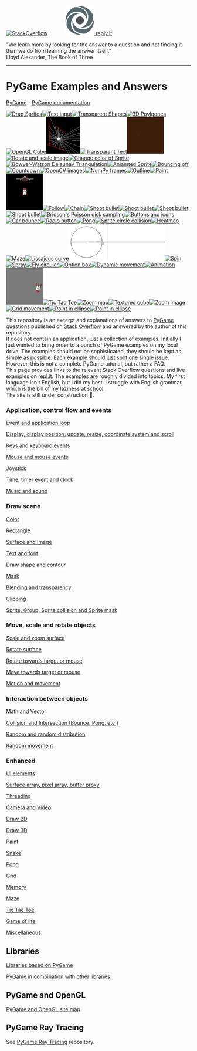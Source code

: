 [![StackOverflow](https://stackexchange.com/users/flair/7322082.png)](https://stackoverflow.com/users/5577765/rabbid76?tab=profile) &nbsp;&nbsp;&nbsp;&nbsp;&nbsp;&nbsp;&nbsp;&nbsp;&nbsp;&nbsp; [![reply.it](resource/logo/Repl_it_logo_80.png) reply.it](https://repl.it/repls/folder/PyGame%20Examples)

"We learn more by looking for the answer to a question and not finding it than we do from learning the answer itself."  
Lloyd Alexander, The Book of Three

---

# PyGame Examples and Answers

[PyGame](https://www.pygame.org/news) - [PyGame documentation](https://www.pygame.org/docs/)

<div id="preview-images"><!--
--><a href="https://stackoverflow.com/questions/64419223/creating-multiple-sprites-with-different-updates-from-the-same-sprite-class-i/64456959#64456959"><img src="https://i.stack.imgur.com/BaFzb.gif" height="100" title="Drag Sprites"></a><!--
--><a href="https://stackoverflow.com/questions/46390231/how-to-create-a-text-input-box-with-pygame/64613666#64613666"><img src="https://i.stack.imgur.com/FNJeM.gif" height="100" title="Text input"></a><!--
--><a href="https://stackoverflow.com/questions/6339057/draw-a-transparent-rectangle-in-pygame/64630102#64630102"><img src="https://i.stack.imgur.com/Zst87.gif" height="100" title="Transparent Shapes"></a><!--
--><a href="https://stackoverflow.com/questions/56285017/pygame-rotating-cubes-around-axis/56286203#56286203"><img src="https://i.stack.imgur.com/4rFgh.gif" height="100" title="3D Poylgones"></a><!--
--><a href="https://stackoverflow.com/questions/56624147/gl-lines-not-showing-up-on-top-of-cube/56624975#56624975"><img src="https://i.stack.imgur.com/Go9Ym.gif" height="100" title="OpenGL Cube"></a><!--
--><a href="https://stackoverflow.com/questions/56316263/problem-with-finding-the-closest-intersection/56316370#56316370"><img src="screenshot/pygame_minimal_intersect_line_line_2.png" height="100" title="Intersect and cut lines"></a><!--
--><a href="https://stackoverflow.com/questions/20620109/how-to-render-transparent-text-with-alpha-channel-in-pygame/64552616#64552616"><img src="https://i.stack.imgur.com/nFzbT.gif" height="100" title="Transparent Text"></a><!--
--><a href="documentation/pygame/pygame_2D.md"><img src="screenshot/pygame_minimal_2D_barnsleys_fern.gif" height="100" title="Barnsley's Fern"></a><!--
--><a href="https://stackoverflow.com/questions/4183208/how-do-i-rotate-an-image-around-its-center-using-pygame/54714144#54714144"><img src="https://i.stack.imgur.com/yLxBi.gif" height="100" title="Rotate and scale image"></a><!--
--><a href="https://stackoverflow.com/questions/56209634/is-it-possible-to-change-sprite-colours-in-pygame/56210460#56210460"><img src="https://i.stack.imgur.com/jTwph.gif" height="100" title="Change color of Sprite"></a><!--
--><a href="https://stackoverflow.com/questions/58203812/bowyer-watson-triangulates-incorrectly-when-trying-to-implement-circumcircle-cal/58205019#58205019"><img src="https://i.stack.imgur.com/Cogod.png" height="100" title="Bowyer-Watson Delaunay Triangulation"></a><!--
--><a href="https://stackoverflow.com/questions/14044147/animated-sprite-from-few-images/64668964#64668964"><img src="https://i.stack.imgur.com/SzKwL.gif" height="100" title="Aniamted Sprite"></a><!--
--><a href="https://stackoverflow.com/questions/63586822/pygame-get-the-balls-to-bounce-off-each-other/63587147#63587147"><img src="https://i.stack.imgur.com/dlD4v.gif" height="100" title="Bouncing off"></a><!--
--><a href="https://stackoverflow.com/questions/30720665/countdown-timer-in-pygame/63551239#63551239"><img src="https://i.stack.imgur.com/10Gj0.gif" height="100" title="Countdown"></a><!--
--><a href="https://stackoverflow.com/questions/64183409/how-do-i-convert-an-opencv-cv2-image-bgr-and-bgra-to-a-pygame-surface-object/64183410#64183410"><img src="https://i.stack.imgur.com/J5itT.gif" height="100" title="OpenCV images"></a><!--
--><a href="https://stackoverflow.com/questions/54415196/pygame-and-numpy-animations/54948473#54948473"><img src="https://i.stack.imgur.com/PKT8H.gif" height="100" title="NumPy frames"></a><!--
--><a href="https://stackoverflow.com/questions/60987711/have-an-outline-of-text-in-pygame/60988595#60988595"><img src="https://i.stack.imgur.com/wAmCl.gif" height="100" title="Outline"></a><!--
--><a href="https://stackoverflow.com/questions/55477799/looping-mousebutton-down-to-draw-lines/55478174#55478174"><img src="https://i.stack.imgur.com/3qL0b.gif" height="100" title="Paint"></a><!--
--><a href="https://stackoverflow.com/questions/57455811/pygame-collision-with-masks-is-not-working/57499484#57499484"><img src="screenshot/pygame_minimal_mask_intersect_surface.gif" height="100" title="Collision"></a><!--
--><a href="https://stackoverflow.com/questions/64087982/how-to-make-smooth-movement-in-pygame/64088747#64088747"><img src="https://i.stack.imgur.com/9HL3b.gif" height="100" title="Follow"></a><!--
--><a href="https://stackoverflow.com/questions/62010434/how-do-i-chain-the-movement-of-a-snakes-body/62010435#62010435"><img src="https://i.stack.imgur.com/Q6zUm.gif" height="100" title="Chain"></a><!--
--><a href="https://stackoverflow.com/questions/60122492/how-do-i-stop-more-than-1-bullet-firing-at-once/60125448#60125448"><img src="https://i.stack.imgur.com/W6lzh.gif" height="100" title="Shoot bullet"></a><!--
--><a href="https://stackoverflow.com/questions/64793618/adding-a-particle-effect-to-my-clicker-game/64794954#64794954"><img src="https://i.stack.imgur.com/bWOOF.gif" height="100" title="Shoot bullet"></a><!--
--><a href="https://stackoverflow.com/questions/58603835/how-to-rotate-an-imageplayer-to-the-mouse-direction/58604116#58604116"><img src="https://i.stack.imgur.com/eOdjl.gif" height="100" title="Shoot bullet"></a><!--
--><a href="https://stackoverflow.com/questions/64805267/in-the-pygame-module-no-matter-what-i-change-the-coordinates-of-player-to-it-w/64806308#64806308"><img src="https://i.stack.imgur.com/7ONS1.gif" height="100" title="Shoot bullet"></a><!--
--><a href="https://stackoverflow.com/questions/58240188/my-implementation-of-bridsons-algorithm-poisson-disk-sampling-seems-to-be-stuck/58241165#58241165"><img src="https://i.stack.imgur.com/sQSUS.png" height="100" title="Bridson's Poisson disk sampling"></a><!--
--><a href="https://stackoverflow.com/questions/64990710/how-can-i-add-image-to-the-rectangle-in-pygame/64990819#64990819"><img src="https://i.stack.imgur.com/DnQdC.png" height="100" title="Buttons and icons"></a><!--
--><a href="https://stackoverflow.com/questions/65001510/the-car-moves-and-changes-direction-when-it-hits-the-window-edge/65010442#65010442"><img src="https://i.stack.imgur.com/7u7Gj.png" height="100" title="Car bounce"></a><!--
--><a href="https://stackoverflow.com/questions/65059267/how-do-i-implement-option-buttons-and-change-the-button-color-in-pygame/65059852#65059852"><img src="https://i.stack.imgur.com/pPyUV.png" height="100" title="Radio button"></a><!--
--><a href="https://stackoverflow.com/questions/62221432/pong-game-in-python-score-and-out-of-screen-check/62221774#62221774"><img src="https://i.stack.imgur.com/AdKUV.png" height="100" title="Pong"></a><!--
--><a href="https://stackoverflow.com/questions/29640685/how-do-i-detect-collision-in-pygame/65064907#65064907"><img src="https://i.stack.imgur.com/SS1Pb.png" height="100" title="Sprite circle collision"></a><!--
--><a href="https://stackoverflow.com/questions/55617119/how-would-i-make-a-heatmap-in-pygame-on-a-grid/55618024#55618024"><img src="https://i.stack.imgur.com/4c4gB.png" height="100" title="Heatmap"></a><!--
--><a href="https://stackoverflow.com/questions/55833941/adding-collision-to-maze-walls/55837809#55837809"><img src="https://i.stack.imgur.com/EUDwK.png" height="100" title="Maze"></a><!--
--><a href="https://stackoverflow.com/questions/55076531/how-to-get-the-x-and-y-positions-of-all-curves-in-a-lissajous-curve-table/55076619#55076619"><img src="https://i.stack.imgur.com/MPH0Y.png" height="100" title="Lissajous curve"></a><!--
--><a href="https://stackoverflow.com/questions/56379888/gaps-in-a-line-while-trying-to-draw-them-with-a-mouse-problem/56380523#56380523"><img src="screenshot/pygame_minimal_math_curve_sine.gif" height="100" title="Sine"></a><!--
--><a href="https://stackoverflow.com/questions/65173270/spin-coin-image-in-python-pygame-clicker-game/65173486#65173486"><img src="https://i.stack.imgur.com/4nsFE.gif" height="100" title="Spin"></a><!--
--><a href="https://stackoverflow.com/questions/54666587/how-to-make-a-while-mouse-down-loop-in-pygame/54667247#54667247"><img src="https://i.stack.imgur.com/G4RML.gif" height="100" title="Spray"></a><!--
--><a href="https://stackoverflow.com/questions/62411259/ship-moves-up-and-left-faster-than-down-and-right-when-rotating-in-pygame/65347117#65347117"><img src="https://i.stack.imgur.com/6IPS1.gif" height="100" title="Fly circular"></a><!--
--><a href="https://stackoverflow.com/questions/19877900/tips-on-adding-creating-a-drop-down-selection-box-in-pygame/65397627#65397627"><img src="https://i.stack.imgur.com/xORM5.gif" height="100" title="Option box"></a><!--
--><a href="https://stackoverflow.com/questions/65358328/how-to-change-my-ball-direction-by-clicking-keys-in-pygame/65358558#65358558"><img src="https://i.stack.imgur.com/njuTj.gif" height="100" title="Dynamic movement"></a><!--
--><a href="https://stackoverflow.com/questions/64179680/how-do-i-make-a-sprite-as-a-gif-in-pygame/64182074#64182074"><img src="https://i.stack.imgur.com/geYjP.gif" height="100" title="Animation"></a><!--
--><a href="https://stackoverflow.com/questions/62883103/why-it-doesnt-spin-in-a-circle-and-how-to-fix-it/62883770#62883770"><img src="screenshot/pygame_minimal_move_spin_in_circle.gif" height="100" title="Fly circular"></a><!--
--><a href="https://stackoverflow.com/questions/64825967/pygame-tic-tak-toe-logic-how-would-i-do-it/64934964#64934964"><img src="https://i.stack.imgur.com/p7mfM.gif" height="100" title="Tic Tac Toe"></a><!--
--><a href="https://stackoverflow.com/questions/64936805/zooming-in-and-out-of-a-pygame-window-with-all-objects-still-in-place/64937795#64937795"><img src="https://i.stack.imgur.com/qYHGr.gif" height="100" title="Zoom map"></a><!--
--><a href="https://stackoverflow.com/questions/64122446/texture-arrays-in-opengl/64124199#64124199"><img src="https://i.stack.imgur.com/zlH2Z.gif" height="100" title="Textured cube"></a><!--
--><a href="https://stackoverflow.com/questions/59919826/how-do-i-scale-a-pygame-image-surface-with-respect-to-its-center/59919909#59919909"><img src="https://i.stack.imgur.com/soWSp.gif" height="100" title="Zoom image"></a><!--
--><a href="https://stackoverflow.com/questions/63478615/pygame-tweening-error-in-movement-in-tile-based-game/65338538#65338538"><img src="https://i.stack.imgur.com/Gapfj.gif" height="100" title="Grid  movement"></a><!--
--><a href="https://stackoverflow.com/questions/59971407/how-can-i-test-if-a-point-is-in-an-ellipse/65601453#65601453"><img src="https://i.stack.imgur.com/DQuaE.gif" height="100" title="Point in ellipse"></a><!--
--><a href="https://stackoverflow.com/questions/23281952/drawing-a-diagonal-ellipse-with-pygame/65774382#65774382"><img src="https://i.stack.imgur.com/ruNV5.gif" height="100" title="Point in ellipse"></a><!--
--></div>

This repository is an excerpt and explanations of answers to [PyGame](https://www.pygame.org/news) questions published on [Stack Overflow](https://stackoverflow.com/questions/tagged/pygame) and answered by the author of this repository.  
It does not contain an application, just a collection of examples. Initially I just wanted to bring order to a bunch of PyGame examples on my local drive. The examples should not be sophisticated, they should be kept as simple as possible. Each example should just spot one single issue. However, this is not a complete PyGame tutorial, but rather a FAQ.  
This page provides links to the relevant Stack Overflow questions and live examples on [repl.it](https://repl.it/). The examples are roughly divided into topics. My first language isn't English, but I did my best. I struggle with English grammar, which is the bill of my laziness at school.  
The site is still under construction :construction:.

### Application, control flow and events

[Event and application loop](documentation/pygame/pygame_event_and_application_loop.md)

[Display, display position, update, resize, coordinate system and scroll](documentation/pygame/pygame_display_resize_and_scroll.md)

[Keys and keyboard events](documentation/pygame/pygame_keys_and_keyboard_event.md)

[Mouse and mouse events](documentation/pygame/pygame_mouse_and_mosuse_events.md)

[Joystick](documentation/pygame/pygame_joystick.md)

[Time, timer event and clock](documentation/pygame/pygame_time_and_timer_event.md)

[Music and sound](documentation/pygame/pygame_music_and_sound.md)

### Draw scene

[Color](documentation/pygame/pygame_color.md)

[Rectangle](documentation/pygame/pygame_rectangle.md)

[Surface and Image](documentation/pygame/pygame_surface_and_image.md)

[Text and font](documentation/pygame/pygame_text_and_font.md)

[Draw shape and contour](documentation/pygame/pygame_draw_shape_and_contour.md)

[Mask](documentation/pygame/pygame_mask.md)

[Blending and transparency](documentation/pygame/pygame_blending_and_transaprency.md)

[Clipping](documentation/pygame/pygame_clipping.md)

[Sprite, Group, Sprite collision and Sprite mask](documentation/pygame/pygame_sprite_and_sprite_mask.md)

### Move, scale and rotate objects

[Scale and zoom surface](documentation/pygame/pygame_surface_scale_and_zoom.md)

[Rotate surface](documentation/pygame/pygame_surface_rotate.md)

[Rotate towards target or mouse](documentation/pygame/pygame_rotate_towards_target.md)

[Move towards target or mouse](documentation/pygame/pygame_move_towards_target.md)

[Motion and movement](documentation/pygame/pygame_movement_and_motion.md)

### Interaction between objects

[Math and Vector](documentation/pygame/pygame_math_vector_and_reflection.md)

[Collision and Intersection (Bounce, Pong, etc.)](documentation/pygame/pygame_collision_and_intesection.md)

[Random and random distribution](documentation/pygame/pygame_random_and_random_distribution.md)

[Random movement](documentation/pygame/pygame_random_movement.md)

### Enhanced

[UI elements](documentation/pygame/pygame_ui_elements.md)  

[Surface array, pixel array, buffer proxy](documentation/pygame/pygame_surfacearray_pixelarray_and_bufferproxy.md)

[Threading](documentation/pygame/pygame_threading.md)

[Camera and Video](documentation/pygame/pygame_camera_and_video.md)

[Draw 2D](documentation/pygame/pygame_2D.md)

[Draw 3D](documentation/pygame/pygame_3D.md)

[Paint](documentation/pygame/pygame_paint.md)

[Snake](documentation/pygame/pygame_snake.md)

[Pong](documentation/pygame/pygame_pong.md)

[Grid](documentation/pygame/pygame_grid.md)

[Memory](documentation/pygame/pygame_memory.md)

[Maze](documentation/pygame/pygame_maze.md)

[Tic Tac Toe](documentation/pygame/pygame_tictactoe.md)

[Game of life](documentation/pygame/pygame_game_of_life.md)

[Miscellaneous](documentation/pygame/pygame_miscellaneous.md)

## Libraries

[Libraries based on PyGame](documentation/pygame/pygame_dependent_libraries.md)

[PyGame in combination with other libraries](documentation/pygame/pygame_and_othere_libraries.md)

## PyGame and OpenGL

[PyGame and OpenGL site map](documentation/pygame_opengl/pygame_opengl__site_map.md)

## PyGame Ray Tracing

See [PyGame Ray Tracing](https://github.com/Rabbid76/PyGameRayTracing) repository.
